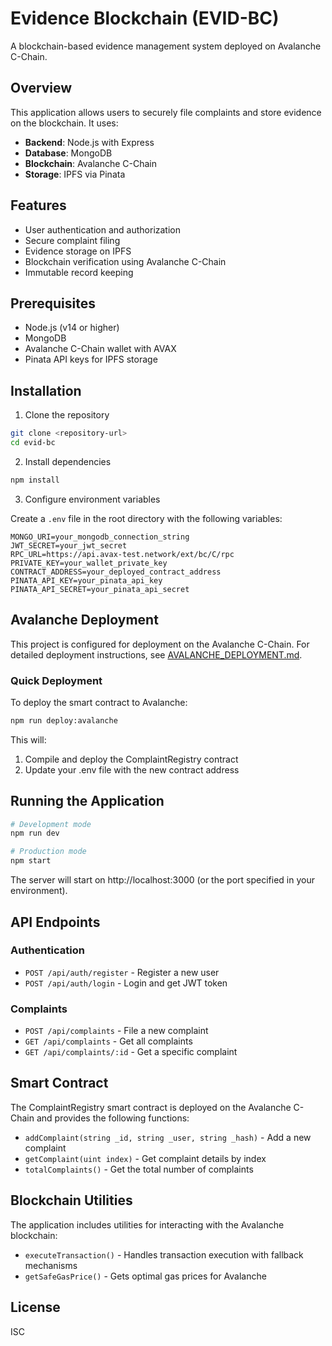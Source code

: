 # Evidence Blockchain (EVID-BC)

A blockchain-based evidence management system deployed on Avalanche C-Chain.

## Overview

This application allows users to securely file complaints and store evidence on the blockchain. It uses:

- **Backend**: Node.js with Express
- **Database**: MongoDB
- **Blockchain**: Avalanche C-Chain
- **Storage**: IPFS via Pinata

## Features

- User authentication and authorization
- Secure complaint filing
- Evidence storage on IPFS
- Blockchain verification using Avalanche C-Chain
- Immutable record keeping

## Prerequisites

- Node.js (v14 or higher)
- MongoDB
- Avalanche C-Chain wallet with AVAX
- Pinata API keys for IPFS storage

## Installation

1. Clone the repository

```bash
git clone <repository-url>
cd evid-bc
```

2. Install dependencies

```bash
npm install
```

3. Configure environment variables

Create a `.env` file in the root directory with the following variables:

```
MONGO_URI=your_mongodb_connection_string
JWT_SECRET=your_jwt_secret
RPC_URL=https://api.avax-test.network/ext/bc/C/rpc
PRIVATE_KEY=your_wallet_private_key
CONTRACT_ADDRESS=your_deployed_contract_address
PINATA_API_KEY=your_pinata_api_key
PINATA_API_SECRET=your_pinata_api_secret
```

## Avalanche Deployment

This project is configured for deployment on the Avalanche C-Chain. For detailed deployment instructions, see [AVALANCHE_DEPLOYMENT.md](./AVALANCHE_DEPLOYMENT.md).

### Quick Deployment

To deploy the smart contract to Avalanche:

```bash
npm run deploy:avalanche
```

This will:
1. Compile and deploy the ComplaintRegistry contract
2. Update your .env file with the new contract address

## Running the Application

```bash
# Development mode
npm run dev

# Production mode
npm start
```

The server will start on http://localhost:3000 (or the port specified in your environment).

## API Endpoints

### Authentication
- `POST /api/auth/register` - Register a new user
- `POST /api/auth/login` - Login and get JWT token

### Complaints
- `POST /api/complaints` - File a new complaint
- `GET /api/complaints` - Get all complaints
- `GET /api/complaints/:id` - Get a specific complaint

## Smart Contract

The ComplaintRegistry smart contract is deployed on the Avalanche C-Chain and provides the following functions:

- `addComplaint(string _id, string _user, string _hash)` - Add a new complaint
- `getComplaint(uint index)` - Get complaint details by index
- `totalComplaints()` - Get the total number of complaints

## Blockchain Utilities

The application includes utilities for interacting with the Avalanche blockchain:

- `executeTransaction()` - Handles transaction execution with fallback mechanisms
- `getSafeGasPrice()` - Gets optimal gas prices for Avalanche

## License

ISC